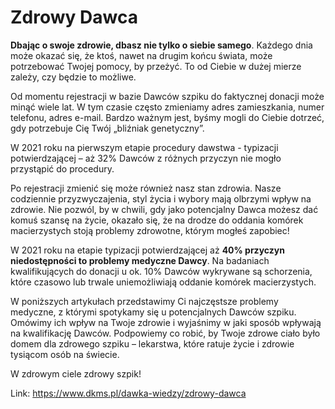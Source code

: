 # Zdrowy Dawca

**Dbając o swoje zdrowie, dbasz nie tylko o siebie samego**. Każdego dnia może okazać się, że ktoś, nawet na drugim końcu świata, może potrzebować Twojej pomocy, by przeżyć. To od Ciebie w dużej mierze zależy, czy będzie to możliwe.


Od momentu rejestracji w bazie Dawców szpiku do faktycznej donacji może minąć wiele lat. W tym czasie często zmieniamy adres zamieszkania, numer telefonu, adres e\-mail. Bardzo ważnym jest, byśmy mogli do Ciebie dotrzeć, gdy potrzebuje Cię Twój „bliźniak genetyczny”.


W 2021 roku na pierwszym etapie procedury dawstwa \- typizacji potwierdzającej – aż 32% Dawców z różnych przyczyn nie mogło przystąpić do procedury.


Po rejestracji zmienić się może również nasz stan zdrowia. Nasze codziennie przyzwyczajenia, styl życia i wybory mają olbrzymi wpływ na zdrowie. Nie pozwól, by w chwili, gdy jako potencjalny Dawca możesz dać komuś szansę na życie, okazało się, że na drodze do oddania komórek macierzystych stoją problemy zdrowotne, którym mogłeś zapobiec!


W 2021 roku na etapie typizacji potwierdzającej aż **40% przyczyn niedostępności to problemy medyczne Dawcy**. Na badaniach kwalifikujących do donacji u ok. 10% Dawców wykrywane są schorzenia, które czasowo lub trwale uniemożliwiają oddanie komórek macierzystych.


W poniższych artykułach przedstawimy Ci najczęstsze problemy medyczne, z którymi spotykamy się u potencjalnych Dawców szpiku. Omówimy ich wpływ na Twoje zdrowie i wyjaśnimy w jaki sposób wpływają na kwalifikację Dawców. Podpowiemy co robić, by Twoje zdrowe ciało było domem dla zdrowego szpiku – lekarstwa, które ratuje życie i zdrowie tysiącom osób na świecie.


W zdrowym ciele zdrowy szpik!



Link: https://www.dkms.pl/dawka-wiedzy/zdrowy-dawca

